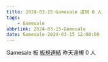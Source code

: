 ```yaml
---
title: 2024-03-15-Gamesale 違規 0 人
tags:
    - Gamesale
abbrlink: 2024-03-15-Gamesale
date: Gamesale-2024-03-15 12:00:00
---
```

Gamesale 板 [板規連結](https://www.ptt.cc/bbs/Gossiping/M.1637425085.A.07D.html)
昨天違規 0 人
